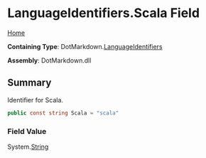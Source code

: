 # LanguageIdentifiers\.Scala Field

[Home](../../../README.md)

**Containing Type**: DotMarkdown\.[LanguageIdentifiers](../README.md)

**Assembly**: DotMarkdown\.dll

## Summary

Identifier for Scala\.

```csharp
public const string Scala = "scala"
```

### Field Value

System\.[String](https://docs.microsoft.com/en-us/dotnet/api/system.string)


